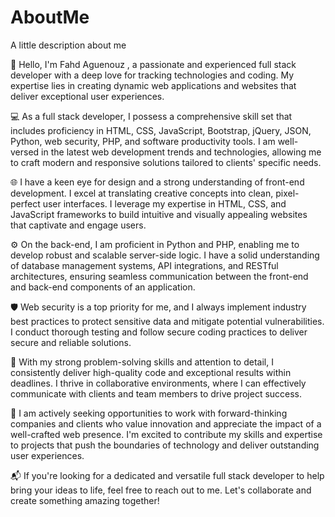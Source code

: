 # AboutMe
A little description about me 


👋 Hello, I'm Fahd Aguenouz , a passionate and experienced full stack developer with a deep love for tracking technologies and coding. My expertise lies in creating dynamic web applications and websites that deliver exceptional user experiences.

💻 As a full stack developer, I possess a comprehensive skill set that includes proficiency in HTML, CSS, JavaScript, Bootstrap, jQuery, JSON, Python, web security, PHP, and software productivity tools. I am well-versed in the latest web development trends and technologies, allowing me to craft modern and responsive solutions tailored to clients' specific needs.

🌐 I have a keen eye for design and a strong understanding of front-end development. I excel at translating creative concepts into clean, pixel-perfect user interfaces. I leverage my expertise in HTML, CSS, and JavaScript frameworks to build intuitive and visually appealing websites that captivate and engage users.

⚙️ On the back-end, I am proficient in Python and PHP, enabling me to develop robust and scalable server-side logic. I have a solid understanding of database management systems, API integrations, and RESTful architectures, ensuring seamless communication between the front-end and back-end components of an application.

🛡️ Web security is a top priority for me, and I always implement industry best practices to protect sensitive data and mitigate potential vulnerabilities. I conduct thorough testing and follow secure coding practices to deliver secure and reliable solutions.

💼 With my strong problem-solving skills and attention to detail, I consistently deliver high-quality code and exceptional results within deadlines. I thrive in collaborative environments, where I can effectively communicate with clients and team members to drive project success.

🌟 I am actively seeking opportunities to work with forward-thinking companies and clients who value innovation and appreciate the impact of a well-crafted web presence. I'm excited to contribute my skills and expertise to projects that push the boundaries of technology and deliver outstanding user experiences.

📬 If you're looking for a dedicated and versatile full stack developer to help bring your ideas to life, feel free to reach out to me. Let's collaborate and create something amazing together!

